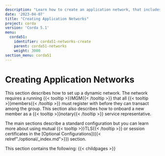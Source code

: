 ```yaml
---
description: "Learn how to create an application network, that includes a a running MGM that all members must register with before they can transact among the group."
date: '2023-04-07'
title: "Creating Application Networks"
project: corda
version: 'Corda 5.1'
menu:
  corda51:
    identifier: corda51-networks-create
    parent: corda51-networks
    weight: 3000
section_menu: corda51
---
```

# Creating Application Networks

This section describes how to set up a dynamic network. The network requires a running {{< tooltip >}}MGM{{< /tooltip >}} that all {{< tooltip >}}members{{< /tooltip >}} must register with before they can transact among the group. This section also describes how to onboard a new member as a {{< tooltip >}}notary{{< /tooltip >}} service representative.

The main sections describe a standard configuration but you can learn more about using mutual {{< tooltip >}}TLS{{< /tooltip >}} or session certificates in the [Optional Configurations]({{< relref"./optional/_index.md">}}) section.

This section contains the following:
{{< childpages >}}
